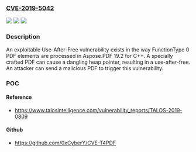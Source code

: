### [CVE-2019-5042](https://cve.mitre.org/cgi-bin/cvename.cgi?name=CVE-2019-5042)
![](https://img.shields.io/static/v1?label=Product&message=Aspose.PDF%20for%20C%2B%2B&color=blue)
![](https://img.shields.io/static/v1?label=Version&message=n%2Fa&color=blue)
![](https://img.shields.io/static/v1?label=Vulnerability&message=CWE-416%3A%20Use%20After%20Free&color=brighgreen)

### Description

An exploitable Use-After-Free vulnerability exists in the way FunctionType 0 PDF elements are processed in Aspose.PDF 19.2 for C++. A specially crafted PDF can cause a dangling heap pointer, resulting in a use-after-free. An attacker can send a malicious PDF to trigger this vulnerability.

### POC

#### Reference
- https://www.talosintelligence.com/vulnerability_reports/TALOS-2019-0809

#### Github
- https://github.com/0xCyberY/CVE-T4PDF

